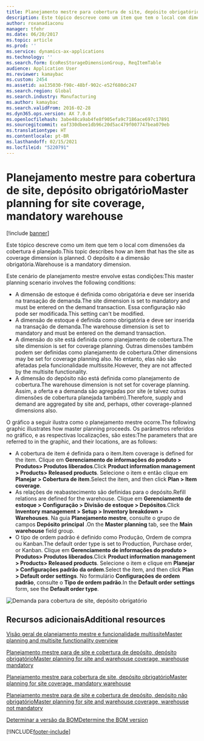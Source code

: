 ```yaml
---
title: Planejamento mestre para cobertura de site, depósito obrigatório
description: Este tópico descreve como um item que tem o local com dimensões da cobertura é planejado. O depósito é a dimensão obrigatória.
author: roxanadiaconu
manager: tfehr
ms.date: 06/20/2017
ms.topic: article
ms.prod: ''
ms.service: dynamics-ax-applications
ms.technology: ''
ms.search.form: EcoResStorageDimensionGroup, ReqItemTable
audience: Application User
ms.reviewer: kamaybac
ms.custom: 2454
ms.assetid: aa135030-f98c-48bf-902c-e52f680dc247
ms.search.region: Global
ms.search.industry: Manufacturing
ms.author: kamaybac
ms.search.validFrom: 2016-02-28
ms.dyn365.ops.version: AX 7.0.0
ms.openlocfilehash: 3abe48ca9ab4fe8f905efa9c7186ace697c17891
ms.sourcegitcommit: eaf330dbee1db96c20d5ac479f007747bea079eb
ms.translationtype: HT
ms.contentlocale: pt-BR
ms.lasthandoff: 02/15/2021
ms.locfileid: "5220791"
---
```

# <a name="master-planning-for-site-coverage-mandatory-warehouse"></a><span data-ttu-id="a46b9-104">Planejamento mestre para cobertura de site, depósito obrigatório</span><span class="sxs-lookup"><span data-stu-id="a46b9-104">Master planning for site coverage, mandatory warehouse</span></span>

[!include [banner](../includes/banner.md)]

<span data-ttu-id="a46b9-105">Este tópico descreve como um item que tem o local com dimensões da cobertura é planejado.</span><span class="sxs-lookup"><span data-stu-id="a46b9-105">This topic describes how an item that has the site as coverage dimension is planned.</span></span> <span data-ttu-id="a46b9-106">O depósito é a dimensão obrigatória.</span><span class="sxs-lookup"><span data-stu-id="a46b9-106">Warehouse is a mandatory dimension.</span></span>

<span data-ttu-id="a46b9-107">Este cenário de planejamento mestre envolve estas condições:</span><span class="sxs-lookup"><span data-stu-id="a46b9-107">This master planning scenario involves the following conditions:</span></span>

-   <span data-ttu-id="a46b9-108">A dimensão de estoque é definida como obrigatória e deve ser inserida na transação de demanda.</span><span class="sxs-lookup"><span data-stu-id="a46b9-108">The site dimension is set to mandatory and must be entered on the demand transaction.</span></span> <span data-ttu-id="a46b9-109">Essa configuração não pode ser modificada.</span><span class="sxs-lookup"><span data-stu-id="a46b9-109">This setting can't be modified.</span></span>
-   <span data-ttu-id="a46b9-110">A dimensão de estoque é definida como obrigatória e deve ser inserida na transação de demanda.</span><span class="sxs-lookup"><span data-stu-id="a46b9-110">The warehouse dimension is set to mandatory and must be entered on the demand transaction.</span></span>
-   <span data-ttu-id="a46b9-111">A dimensão do site está definida como planejamento de cobertura.</span><span class="sxs-lookup"><span data-stu-id="a46b9-111">The site dimension is set for coverage planning.</span></span> <span data-ttu-id="a46b9-112">Outras dimensões também podem ser definidas como planejamento de cobertura.</span><span class="sxs-lookup"><span data-stu-id="a46b9-112">Other dimensions may be set for coverage planning also.</span></span> <span data-ttu-id="a46b9-113">No entanto, elas não são afetadas pela funcionalidade multissite.</span><span class="sxs-lookup"><span data-stu-id="a46b9-113">However, they are not affected by the multisite functionality.</span></span>
-   <span data-ttu-id="a46b9-114">A dimensão do depósito não está definida como planejamento de cobertura.</span><span class="sxs-lookup"><span data-stu-id="a46b9-114">The warehouse dimension is not set for coverage planning.</span></span> <span data-ttu-id="a46b9-115">Assim, a oferta e a demanda são agregadas por site (e talvez outras dimensões de cobertura planejada também).</span><span class="sxs-lookup"><span data-stu-id="a46b9-115">Therefore, supply and demand are aggregated by site and, perhaps, other coverage-planned dimensions also.</span></span>

<span data-ttu-id="a46b9-116">O gráfico a seguir ilustra como o planejamento mestre ocorre.</span><span class="sxs-lookup"><span data-stu-id="a46b9-116">The following graphic illustrates how master planning proceeds.</span></span> <span data-ttu-id="a46b9-117">Os parâmetros referidos no gráfico, e as respectivas localizações, são estes:</span><span class="sxs-lookup"><span data-stu-id="a46b9-117">The parameters that are referred to in the graphic, and their locations, are as follows:</span></span>
-   <span data-ttu-id="a46b9-118">A cobertura de item é definida para o item.</span><span class="sxs-lookup"><span data-stu-id="a46b9-118">Item coverage is defined for the item.</span></span> <span data-ttu-id="a46b9-119">Clique em **Gerenciamento de informações do produto &gt; Produtos&gt; Produtos liberados**.</span><span class="sxs-lookup"><span data-stu-id="a46b9-119">Click **Product information management &gt; Products&gt; Released products**.</span></span> <span data-ttu-id="a46b9-120">Selecione o item e então clique em **Planejar &gt; Cobertura de item**.</span><span class="sxs-lookup"><span data-stu-id="a46b9-120">Select the item, and then click **Plan &gt; Item coverage**.</span></span>
-   <span data-ttu-id="a46b9-121">As relações de reabastecimento são definidas para o depósito.</span><span class="sxs-lookup"><span data-stu-id="a46b9-121">Refill relations are defined for the warehouse.</span></span> <span data-ttu-id="a46b9-122">Clique em **Gerenciamento de estoque &gt; Configuração &gt; Divisão de estoque &gt; Depósitos**.</span><span class="sxs-lookup"><span data-stu-id="a46b9-122">Click **Inventory management &gt; Setup &gt; Inventory breakdown &gt; Warehouses**.</span></span> <span data-ttu-id="a46b9-123">Na guia **Planejamento mestre**, consulte o grupo de campos **Depósito principal** .</span><span class="sxs-lookup"><span data-stu-id="a46b9-123">On the **Master planning** tab, see the **Main warehouse** field group.</span></span>
-   <span data-ttu-id="a46b9-124">O tipo de ordem padrão é definido como Produção, Ordem de compra ou Kanban.</span><span class="sxs-lookup"><span data-stu-id="a46b9-124">The default order type is set to Production, Purchase order, or Kanban.</span></span> <span data-ttu-id="a46b9-125">Clique em **Gerenciamento de informações do produto &gt; Produtos&gt; Produtos liberados**.</span><span class="sxs-lookup"><span data-stu-id="a46b9-125">Click **Product information management &gt; Products&gt; Released products**.</span></span> <span data-ttu-id="a46b9-126">Selecione o item e clique em **Planejar &gt; Configurações padrão da ordem**.</span><span class="sxs-lookup"><span data-stu-id="a46b9-126">Select the item, and then click **Plan &gt; Default order settings**.</span></span> <span data-ttu-id="a46b9-127">No formulário **Configurações de ordem padrão**, consulte o **Tipo de ordem padrão**.</span><span class="sxs-lookup"><span data-stu-id="a46b9-127">In the **Default order settings** form, see the **Default order type**.</span></span>

![Demanda para cobertura de site, depósito obrigatório    ](./media/multisitedemandexplosionscenarioforsitecoveragewarehousemandatory.jpg)



<a name="additional-resources"></a><span data-ttu-id="a46b9-129">Recursos adicionais</span><span class="sxs-lookup"><span data-stu-id="a46b9-129">Additional resources</span></span>
--------

[<span data-ttu-id="a46b9-130">Visão geral de planejamento mestre e funcionalidade multissite</span><span class="sxs-lookup"><span data-stu-id="a46b9-130">Master planning and multisite functionality overview</span></span>](master-plan-multisite-functionality.md)

[<span data-ttu-id="a46b9-131">Planejamento mestre para de site e cobertura de depósito, depósito obrigatório</span><span class="sxs-lookup"><span data-stu-id="a46b9-131">Master planning for site and warehouse coverage, warehouse mandatory</span></span>](master-plan-site-warehouse-coverage-warehouse-mandatory.md)

[<span data-ttu-id="a46b9-132">Planejamento mestre para cobertura de site, depósito obrigatório</span><span class="sxs-lookup"><span data-stu-id="a46b9-132">Master planning for site coverage, mandatory warehouse</span></span>](master-plan-site-coverage-warehouse-mandatory.md)

[<span data-ttu-id="a46b9-133">Planejamento mestre para de site e cobertura de depósito, depósito não obrigatório</span><span class="sxs-lookup"><span data-stu-id="a46b9-133">Master planning for site and warehouse coverage, warehouse not mandatory</span></span>](master-plan-site-warehouse-coverage-warehouse-not-mandatory.md)

[<span data-ttu-id="a46b9-134">Determinar a versão da BOM</span><span class="sxs-lookup"><span data-stu-id="a46b9-134">Determine the BOM version</span></span>](master-plan-bom-version-determined.md)





[!INCLUDE[footer-include](../../includes/footer-banner.md)]
